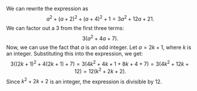  We can rewrite the expression as
$$a^2 + (a+2)^2 + (a+4)^2 + 1 = 3a^2 + 12a + 21.$$
We can factor out a 3 from the first three terms:
$$3(a^2 + 4a + 7).$$
Now, we can use the fact that $a$ is an odd integer. Let $a = 2k + 1$, where $k$ is an integer. Substituting this into the expression, we get:
$$3((2k + 1)^2 + 4(2k + 1) + 7) = 3(4k^2 + 4k + 1 + 8k + 4 + 7) = 3(4k^2 + 12k + 12) = 12(k^2 + 2k + 2).$$
Since $k^2 + 2k + 2$ is an integer, the expression is divisible by 12.